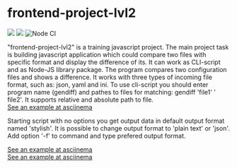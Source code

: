 # frontend-project-lvl2
<a href="https://codeclimate.com/github/spkgdru/frontend-project-lvl2/maintainability"><img src="https://api.codeclimate.com/v1/badges/ccca368e196480b72023/maintainability" /></a>
<a href="https://codeclimate.com/github/spkgdru/frontend-project-lvl2/test_coverage"><img src="https://api.codeclimate.com/v1/badges/ccca368e196480b72023/test_coverage" /></a>
![Node CI](https://github.com/spkgdru/frontend-project-lvl2/workflows/Node%20CI/badge.svg)

"frontend-project-lvl2" is a training javascript project. The main project task is building javascript application which could compare two files with specific format and display the difference of its. It can work as CLI-script and as Node-JS library package. 
The program compares two configuration files and shows a difference. It works with three types of incoming file format, such as: json, yaml and ini. 
To use cli-script you should enter program name (gendiff) and pathes to files for matching: gendiff 'file1' ' file2'. It supports relative and absolute path to file.</br>
<a href="https://asciinema.org/a/UWSfBl4VStuJ0H09wX6lGHX0h" target="_blank">See an example at asciinema</a>

Starting script with no options you get output data in default output format named 'stylish'. It is possible to change output format to 'plain text' or 'json'. Add option '-f' to command and type prefered output format.</br>

<a href="https://asciinema.org/a/4vaK71MM1Z7qv3D5GiqxoFC7z" target="_blank">See an example at asciinema</a></br>
<a href="https://asciinema.org/a/cEdSVlOeCF60qxHTJOrho4KXb" target="_blank">See an example at asciinema</a>

